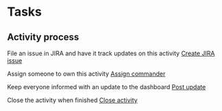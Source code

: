 # Tasks

## Activity process

File an issue in JIRA and have it track updates on this activity
[Create JIRA issue](https://console.transposit.com/mc/t/transposit-default-runbooks/actions/jira_create_issue)

Assign someone to own this activity
[Assign commander](https://console.transposit.com/mc/t/transposit-default-runbooks/actions/assign_commander)

Keep everyone informed with an update to the dashboard
[Post update](https://console.transposit.com/mc/t/transposit-default-runbooks/actions/post_a_dashboard_update)

Close the activity when finished
[Close activity](https://console.transposit.com/mc/t/transposit-default-runbooks/actions/close_activity)
